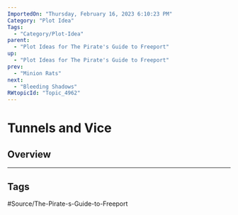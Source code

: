 ```yaml
---
ImportedOn: "Thursday, February 16, 2023 6:10:23 PM"
Category: "Plot Idea"
Tags:
  - "Category/Plot-Idea"
parent:
  - "Plot Ideas for The Pirate's Guide to Freeport"
up:
  - "Plot Ideas for The Pirate's Guide to Freeport"
prev:
  - "Minion Rats"
next:
  - "Bleeding Shadows"
RWtopicId: "Topic_4962"
---
```

# Tunnels and Vice
## Overview

---
## Tags
#Source/The-Pirate-s-Guide-to-Freeport


